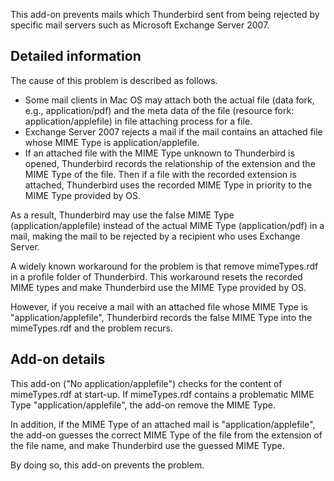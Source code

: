 This add-on prevents mails which Thunderbird sent from being rejected by specific mail servers such as Microsoft Exchange Server 2007.

## Detailed information

The cause of this problem is described as follows.

 * Some mail clients in Mac OS may attach both the actual file (data fork, e.g., application/pdf) and the meta data of the file (resource fork: application/applefile) in file attaching process for a file.
 * Exchange Server 2007 rejects a mail if the mail contains an attached file whose MIME Type is application/applefile.
 * If an attached file with the MIME Type unknown to Thunderbird is opened, Thunderbird records the relationship of the extension and the MIME Type of the file. Then if a file with the recorded extension is attached, Thunderbird uses the recorded MIME Type in priority to the MIME Type provided by OS.

As a result, Thunderbird may use the false MIME Type (application/applefile) instead of the actual MIME Type (application/pdf) in a mail, making the mail to be rejected by a recipient who uses Exchange Server.

A widely known workaround for the problem is that remove mimeTypes.rdf in a profile folder of Thunderbird. This workaround resets the recorded MIME types and make Thunderbird use the MIME Type provided by OS.

However, if you receive a mail with an attached file whose MIME Type is "application/applefile", Thunderbird records the false MIME Type into the mimeTypes.rdf and the problem recurs.

## Add-on details

This add-on ("No application/applefile") checks for the content of mimeTypes.rdf at start-up. If mimeTypes.rdf contains a problematic MIME Type "application/applefile", the add-on remove the MIME Type.

In addition, if the MIME Type of an attached mail is "application/applefile", the add-on guesses the correct MIME Type of the file from the extension of the file name, and make Thunderbird use the guessed MIME Type.

By doing so, this add-on prevents the problem.
